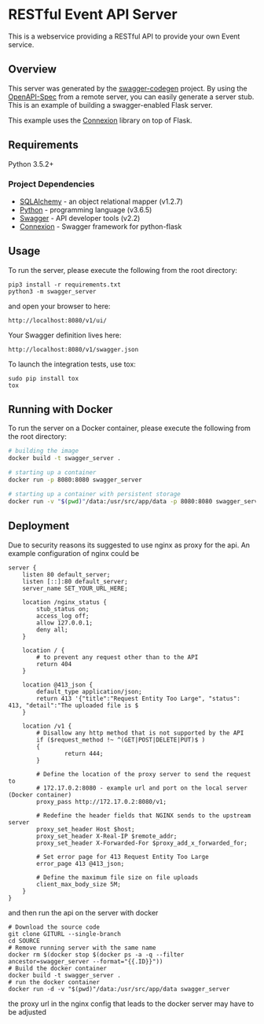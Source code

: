 # RESTful Event API Server

This is a webservice providing a RESTful API to provide your own Event service.


## Overview
This server was generated by the [swagger-codegen](https://github.com/swagger-api/swagger-codegen) project. By using the
[OpenAPI-Spec](https://github.com/swagger-api/swagger-core/wiki) from a remote server, you can easily generate a server stub.  This
is an example of building a swagger-enabled Flask server.

This example uses the [Connexion](https://github.com/zalando/connexion) library on top of Flask.

## Requirements
Python 3.5.2+

### Project Dependencies

* [SQLAlchemy](https://www.sqlalchemy.org/) - an object relational mapper (v1.2.7)
* [Python](https://docs.python.org/2/) - programming language (v3.6.5)
* [Swagger](https://swagger.io/) - API developer tools (v2.2)
* [Connexion](https://connexion.readthedocs.io/) - Swagger framework for python-flask


## Usage
To run the server, please execute the following from the root directory:

```
pip3 install -r requirements.txt
python3 -m swagger_server
```

and open your browser to here:

```
http://localhost:8080/v1/ui/
```

Your Swagger definition lives here:

```
http://localhost:8080/v1/swagger.json
```

To launch the integration tests, use tox:
```
sudo pip install tox
tox
```

## Running with Docker

To run the server on a Docker container, please execute the following from the root directory:

```bash
# building the image
docker build -t swagger_server .

# starting up a container
docker run -p 8080:8080 swagger_server

# starting up a container with persistent storage
docker run -v "$(pwd)"/data:/usr/src/app/data -p 8080:8080 swagger_server
```

## Deployment

Due to security reasons its suggested to use nginx as proxy for the api. An example configuration of nginx could be
```
server {
    listen 80 default_server;
    listen [::]:80 default_server;
    server_name SET_YOUR_URL_HERE;

    location /nginx_status {
        stub_status on;
        access_log off;
        allow 127.0.0.1;
        deny all;
    }

    location / {
        # to prevent any request other than to the API
        return 404
    }

    location @413_json {
        default_type application/json;
        return 413 '{"title":"Request Entity Too Large", "status": 413, "detail":"The uploaded file is $
    }

    location /v1 {
        # Disallow any http method that is not supported by the API
        if ($request_method !~ ^(GET|POST|DELETE|PUT)$ )
        {
                return 444;
        }

        # Define the location of the proxy server to send the request to
        # 172.17.0.2:8080 - example url and port on the local server (Docker container)
        proxy_pass http://172.17.0.2:8080/v1;
    
        # Redefine the header fields that NGINX sends to the upstream server
        proxy_set_header Host $host;
        proxy_set_header X-Real-IP $remote_addr;
        proxy_set_header X-Forwarded-For $proxy_add_x_forwarded_for;
    
        # Set error page for 413 Request Entity Too Large
        error_page 413 @413_json;

        # Define the maximum file size on file uploads
        client_max_body_size 5M;
    }
}
```

and then run the api on the server with docker
```
# Download the source code
git clone GITURL --single-branch
cd SOURCE
# Remove running server with the same name
docker rm $(docker stop $(docker ps -a -q --filter ancestor=swagger_server --format="{{.ID}}"))
# Build the docker container
docker build -t swagger_server .
# run the docker container
docker run -d -v "$(pwd)"/data:/usr/src/app/data swagger_server

```
the proxy url in the nginx config that leads to the docker server may have to be adjusted

